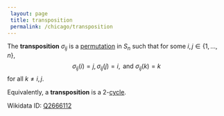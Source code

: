 ```yaml
---
 layout: page
 title: transposition
 permalink: /chicago/transposition
---
```

The **transposition** $\sigma_{ij}$ is a [permutation](https://mathgloss.github.io/MathGloss/symmetric_group) in $S_n$ such that for some $i,j \in \{1,\dots ,n\}$, $$\sigma_{ij}(i) = j, \sigma_{ij}(j) = i, \text{ and } \sigma_{ij}(k) = k$$ for all $k\neq i,j$.

Equivalently, a **transposition** is a 2-[cycle](https://mathgloss.github.io/MathGloss/cycle).

Wikidata ID: [Q2666112](https://www.wikidata.org/wiki/Q2666112)
